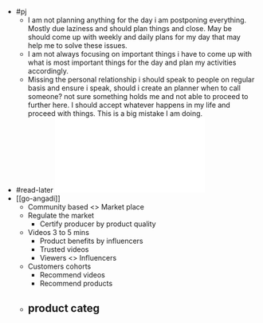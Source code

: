 - #pj
	- I am not planning anything for the day i am postponing everything. Mostly due laziness and should plan things and close. May be should come up with weekly and daily plans for my day that may help me to solve these issues.
	- I am not always focusing on important things i have to come up with what is most important things for the day and plan my activities accordingly.
	- Missing the personal relationship i should speak to people on regular basis and ensure i speak, should i create an planner when to call someone? not sure something holds me and not able to proceed to further here. I should accept whatever happens in my life and proceed with things. This is a big mistake I am doing.
- #read-later ![1-year plan to build a good life - HabitStrong.pdf](../assets/1-year_plan_to_build_a_good_life_-_HabitStrong_1683372829709_0.pdf)
- [[go-angadi]]
	- Community based <> Market place
	- Regulate the market
		- Certify producer by product quality
	- Videos 3 to 5 mins
		- Product benefits by influencers
		- Trusted videos
		- Viewers <> Influencers
	- Customers cohorts
		- Recommend videos
		- Recommend products
	- product categ
		-